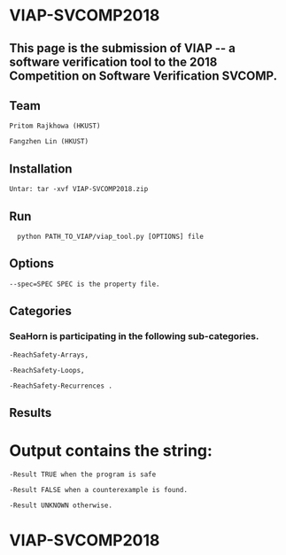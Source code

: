 # VIAP-SVCOMP2018

## This page is the submission of VIAP -- a software verification tool to the 2018 Competition on Software Verification SVCOMP.

## Team
```
Pritom Rajkhowa (HKUST)
```
```
Fangzhen Lin (HKUST)
```

## Installation
```
Untar: tar -xvf VIAP-SVCOMP2018.zip
```

## Run
```
  python PATH_TO_VIAP/viap_tool.py [OPTIONS] file
 ```
  
## Options
```
--spec=SPEC SPEC is the property file.
```
## Categories
### SeaHorn is participating in the following sub-categories.
```
-ReachSafety-Arrays, 
```
```
-ReachSafety-Loops,
```
```
-ReachSafety-Recurrences .
```
## Results
# Output contains the string:
```
-Result TRUE when the program is safe
```
```
-Result FALSE when a counterexample is found.
```
```
-Result UNKNOWN otherwise.
```
# VIAP-SVCOMP2018
